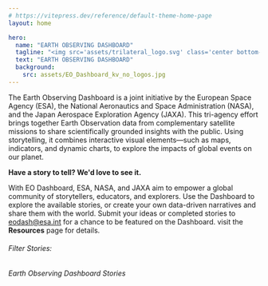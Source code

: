 ```yaml
---
# https://vitepress.dev/reference/default-theme-home-page
layout: home

hero:
  name: "EARTH OBSERVING DASHBOARD"
  tagline: "<img src='assets/trilateral_logo.svg' class='center bottom-margin large-margin' style='height: 40px' /><p>Global environmental changes observed by NASA, ESA, and JAXA</p>"
  text: "EARTH OBSERVING DASHBOARD"
  background: 
    src: assets/EO_Dashboard_kv_no_logos.jpg
---
```

<script client-only>
  if(window && !customElements.get('eox-itemfilter')) import("@eox/itemfilter");
</script>

The Earth Observing Dashboard is a joint initiative by the European Space Agency (ESA), the National Aeronautics and Space Administration (NASA), and the Japan Aerospace Exploration Agency (JAXA). This tri-agency effort brings together Earth Observation data from complementary satellite missions to share scientifically grounded insights with the public. Using storytelling, it combines interactive visual elements—such as maps, indicators, and dynamic charts, to explore the impacts of global events on our planet. 

**Have a story to tell? We'd love to see it.**

With EO Dashboard, ESA, NASA, and JAXA aim to empower a global community of storytellers, educators, and explorers. Use the Dashboard to explore the available stories, or create your own data-driven narratives and share them with the world. Submit your ideas or completed stories to eodash@esa.int for a chance to be featured on the Dashboard. visit the **Resources** page for details. 

<script setup>
  import { ref, onMounted } from 'vue';
  import { withBase, useRouter } from 'vitepress';

  const router = useRouter();
  const items = ref([]);

  const filterProps = [{
    "keys": [
      "title",
      "subtitle",
      "theme"
    ],
    "title": "By keyword",
    "type": "text",
    "placeholder": "Search in title or subtitle",
    "expanded": true
  }, {
    "key": 'theme',
    "title": 'By theme',
    expanded: true
  }
  ];

  onMounted(async () => {
    try {
      const response = await fetch('https://esa-eodashboards.github.io/eodashboard-narratives/narratives.json');
      const results = await response.json();
      results.forEach((res)=>{res.image = 'https://esa-eodashboards.github.io/eodashboard-narratives/'+res.image});
      items.value = results;
    } catch (error) {
      console.error('Error fetching JSON:', error);
    }
  });

  // Click event handler
  const handleResultClick = (evt) => {
    const sections = evt.detail.file.split("/");
    const filename = sections[sections.length-1].split(".")[0];
    router.go(withBase(`/story?id=${filename}`));
  };
</script>

<div class="large-space"></div>

<client-only>
  <eox-itemfilter
    :items="items"
    titleProperty="title"
    imageProperty="image"
    subTitleProperty="subtitle"
    aggregateResults="theme"
    :filterProperties="filterProps"
    resultType="cards"
    @select="handleResultClick"
    style="--form-flex-direction: row"
    class="large-margin bottom-margin"
  >
    <h6 slot="filterstitle" class="small vertical-margin">Filter Stories:</h6>
    <h6 slot="resultstitle" class="large large-margin vertical-margin top-padding">Earth Observing Dashboard Stories</h6>
  </eox-itemfilter>
</client-only>

<div class="large-space"></div>

<style>
  /* Making sure hero image is not darkened */
  header .background-image {
    opacity: 1!important;
  }
</style>
